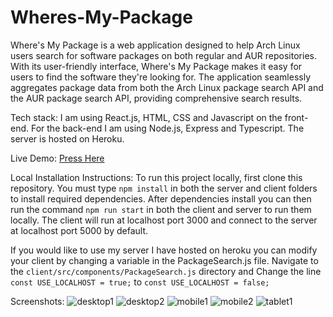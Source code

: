 # Wheres-My-Package

Where's My Package is a web application designed to help Arch Linux users search for software packages on both regular and AUR repositories. With its user-friendly interface, Where's My Package makes it easy for users to find the software they're looking for. The application seamlessly aggregates package data from both the Arch Linux package search API and the AUR package search API, providing comprehensive search results.

Tech stack: I am using React.js, HTML, CSS and Javascript on the front-end. For the back-end I am using Node.js, Express and Typescript. The server is hosted on Heroku.

Live Demo: <a href='https://antinf.github.io/Wheres-My-Package/'>Press Here</a>

Local Installation Instructions: To run this project locally, first clone this repository. You must type ```npm install``` in both the server and client folders to install required dependencies. After dependencies install you can then run the command ```npm run start``` in both the client and server to run them locally. The client will run at localhost port 3000 and connect to the server at localhost port 5000 by default.

If you would like to use my server I have hosted on heroku you can modify your client by changing a variable in the PackageSearch.js file. Navigate to the ```client/src/components/PackageSearch.js``` directory and Change the line ```const USE_LOCALHOST = true;``` to ```const USE_LOCALHOST = false;```

Screenshots: 
![desktop1](https://user-images.githubusercontent.com/87878255/232182016-96128802-063b-4ebf-95de-8b6326f4244b.png)
![desktop2](https://user-images.githubusercontent.com/87878255/232182027-0b684402-fae9-4ab0-9f48-239eb3350781.png)
![mobile1](https://user-images.githubusercontent.com/87878255/232182029-30d907b6-8254-46f2-8a15-f7cffe6930a1.png)
![mobile2](https://user-images.githubusercontent.com/87878255/232182034-e8fd59e6-80d2-4c9d-acb4-b1bc94d52284.png)
![tablet1](https://user-images.githubusercontent.com/87878255/232182035-164fa542-700f-44a5-9831-e6fedd010d32.png)
